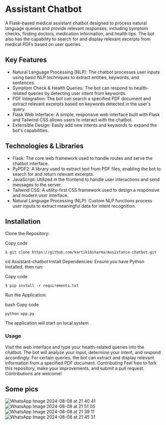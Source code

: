 # Assistant Chatbot
A Flask-based medical assistant chatbot designed to process natural language queries and provide relevant responses, including symptom checks, finding doctors, medication information, and health tips. The bot also has the capability to search for and display relevant excerpts from medical PDFs based on user queries.

## Key Features
- Natural Language Processing (NLP): The chatbot processes user inputs using basic NLP techniques to extract entities, keywords, and sentences.
- Symptom Check & Health Queries: The bot can respond to health-related queries by detecting user intent from keywords.
- PDF Integration: The bot can search a specified PDF document and extract relevant excerpts based on keywords detected in the user's query.
- Flask Web Interface: A simple, responsive web interface built with Flask and Tailwind CSS allows users to interact with the chatbot.
- Extensible Design: Easily add new intents and keywords to expand the bot's capabilities.
## Technologies & Libraries
- Flask: The core web framework used to handle routes and serve the chatbot interface.
- PyPDF2: A library used to extract text from PDF files, enabling the bot to search for and return relevant excerpts.
- JavaScript: Utilized in the frontend to handle user interactions and send messages to the server.
- Tailwind CSS: A utility-first CSS framework used to design a responsive and modern user interface.
- Natural Language Processing (NLP): Custom NLP functions process user inputs to extract meaningful data for intent recognition.
## Installation
Clone the Repository:


Copy code
```
$ git clone https://github.com/kartik10sharma/Assistance-chatbot.git
```
cd Assistant-chatbot
Install Dependencies:
Ensure you have Python installed, then run:

Copy code
```
$ pip install -r requirements.txt
```
Run the Application:

bash
Copy code
```
python app.py
```
The application will start on local system 

### Usage
Visit the web interface and type your health-related queries into the chatbot.
The bot will analyze your input, determine your intent, and respond accordingly.
For certain queries, the bot can extract and display relevant information from a specified PDF document.
Contributing
Feel free to fork this repository, make your improvements, and submit a pull request. Contributions are welcome!

## Some pics
![WhatsApp Image 2024-08-08 at 21 40 41](https://github.com/user-attachments/assets/2c9780a3-22d5-4afb-ba27-4a3531249a6e)
![WhatsApp Image 2024-08-08 at 21 51 05](https://github.com/user-attachments/assets/2d1601f5-e8ae-4120-a885-fa516656be1a)
![WhatsApp Image 2024-08-08 at 21 39 11](https://github.com/user-attachments/assets/862ecba4-8f42-4d84-8f10-53140d2b477c)
![WhatsApp Image 2024-08-08 at 21 45 31](https://github.com/user-attachments/assets/6d139f37-6196-4058-b283-cb40f0ad5890)
